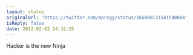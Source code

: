 ```yaml
---
layout: status
originalUrl: 'https://twitter.com/marcgg/status/165080131541540864'
isReply: false
date: 2012-02-02 14:32:25
---
```


Hacker is the new Ninja

